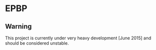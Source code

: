 # EPBP

## Warning

This project is currently under very heavy development [June 2015] and should be considered unstable.
